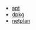 - [apt](https://github.com/engild/mans/blob/master/Debian-family-system-commands/apt.md)
- [dpkg](https://github.com/engild/mans/blob/master/Debian-family-system-commands/dpkg.md)
- [netplan](https://github.com/engild/mans/blob/master/Debian-family-system-commands/netplan.md)
